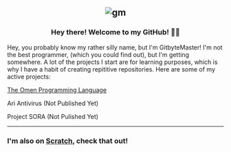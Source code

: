 <div align=center>

![gm](https://user-images.githubusercontent.com/76265961/200094319-4f6ae2b4-a5b1-43ab-8f3d-2ad4e13de9bc.svg)
---
### Hey there! Welcome to my GitHub! 👋🏾
</div>

Hey, you probably know my rather silly name, but I'm GitbyteMaster! I'm not the best programmer, (which you could find out), but I'm getting somewhere. A lot of the projects I start are for learning purposes, which is why I have a habit of creating repititive repositories. Here are some of my active projects:

[The Omen Programming Language](https://github.com/GitbyteMaster/Omen-lang)

Ari Antivirus (Not Published Yet)

Project SORA (Not Pulished Yet)

---

### I'm also on [Scratch](https://scratch.mit.edu/users/G_bite_Masters), check that out!
